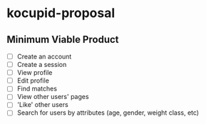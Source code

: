 # kocupid-proposal

## Minimum Viable Product
- [ ] Create an account
- [ ] Create a session
- [ ] View profile
- [ ] Edit profile
- [ ] Find matches
- [ ] View other users' pages
- [ ] 'Like' other users
- [ ] Search for users by attributes (age, gender, weight class, etc)
